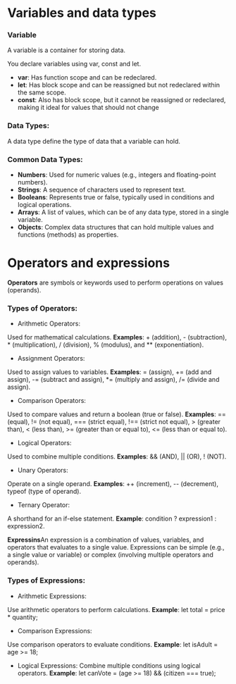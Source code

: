 
# Variables and data types
### Variable 
A variable is a container for storing data.

You declare variables using  var, const and let.

+ **var**: Has function scope and can be redeclared.
+ **let**: Has block scope and can be reassigned but not redeclared within the same scope.
+ **const**: Also has block scope, but it cannot be reassigned or redeclared, making it ideal for values that should not change
###  Data Types:
   A data type define the type of data that a variable can hold.
### Common Data Types:
+ **Numbers**: Used for numeric values (e.g., integers and floating-point numbers).
+ **Strings**: A sequence of characters used to represent text.
+ **Booleans**: Represents true or false, typically used in conditions and logical operations.
+ **Arrays**: A list of values, which can be of any data type, stored in a single variable.
+ **Objects**: Complex data structures that can hold multiple values and functions (methods) as properties.

# Operators and expressions

**Operators** are symbols or keywords used to perform operations on values (operands). 

### Types of Operators:
+ Arithmetic Operators:

Used for mathematical calculations.
**Examples**: + (addition), - (subtraction), * (multiplication), / (division), % (modulus), and ** (exponentiation).

+ Assignment Operators:

Used to assign values to variables.
**Examples**: = (assign), += (add and assign), -= (subtract and assign), *= (multiply and assign), /= (divide and assign).

+ Comparison Operators:

Used to compare values and return a boolean (true or false).
**Examples**: == (equal), != (not equal), === (strict equal), !== (strict not equal), > (greater than), < (less than), >= (greater than or equal to), <= (less than or equal to).

+ Logical Operators:

Used to combine multiple conditions.
**Examples**: && (AND), || (OR), ! (NOT).

+ Unary Operators:

Operate on a single operand.
**Examples**: ++ (increment), -- (decrement), typeof (type of operand).

+ Ternary Operator:

A shorthand for an if-else statement.
**Example**: condition ? expression1 : expression2.

**Expressins**An expression is a combination of values, variables, and operators that evaluates to a single value. Expressions can be simple (e.g., a single value or variable) or complex (involving multiple operators and operands).

### Types of Expressions:

+ Arithmetic Expressions:

Use arithmetic operators to perform calculations.
**Example**: let total = price * quantity;

+ Comparison Expressions:

Use comparison operators to evaluate conditions.
**Example**: let isAdult = age >= 18;

+ Logical Expressions:
Combine multiple conditions using logical operators.
**Example**: let canVote = (age >= 18) && (citizen === true);

